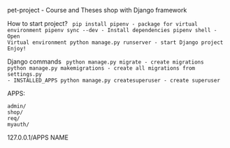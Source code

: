 pet-project - Course and Theses shop with Django framework

How to start project?
<code>
pip install pipenv - package for virtual environment
pipenv sync --dev - Install dependencies
pipenv shell - Open Virtual environment
python manage.py runserver - start Django project
Enjoy!
</code>

Django commands
<code>
python manage.py migrate - create migrations
python manage.py makemigrations - create all migrations from settings.py - INSTALLED_APPS
python manage.py createsuperuser - create superuser
</code>

APPS:

    admin/
    shop/
    req/
    myauth/

127.0.0.1/APPS NAME

